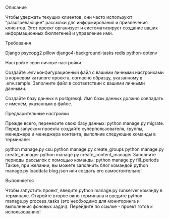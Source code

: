 Описание

Чтобы удержать текущих клиентов, они часто используют "разогревающие" рассылки для информирования и привлечения клиентов. 
Этот проект организует и систематизирует создание ваших информационных бюллетеней и управление ими.

Требования

Django
psycopg2
pillow
django4-background-tasks
redis
python-dotenv

Настройте свои личные настройки

Создайте .env конфигурационный файл с вашими личными настройками 
в корневом каталоге проекта, согласно образцу, указанному в .env.sample. 
Заполните файл в соответствии с вашими личными данными.

Создайте базу данных в postgresql. Имя базы данных должно 
совпадать с именем, указанным в файле.

Предварительные настройки

Прежде всего, перенесите свою базу данных: python manage.py migrate.
Перед запуском проекта создайте суперпользователя, группы, менеджера и 
менеджера контента, выполнив следующие команды в терминале:

python manage.py csu
python manage.py create_groups
python manage.py create_manager
python manage.py create_content_manager
Заполните периоды рассылок с помощью команды:
python manage.py fill_periods Также, при желании, 
вы можете заполнить блог командой python manage.py loaddata blog.json 
или создать его самостоятельно!

Выполняется

Чтобы запустить проект, введите python manage.py runserver команду 
в терминале. Откройте второе окно терминала и 
введите python manage.py process_tasks (это необходимо для мониторинга и выполнения фоновых задач).
Перейдите по ссылке - проект готов к использованию!
